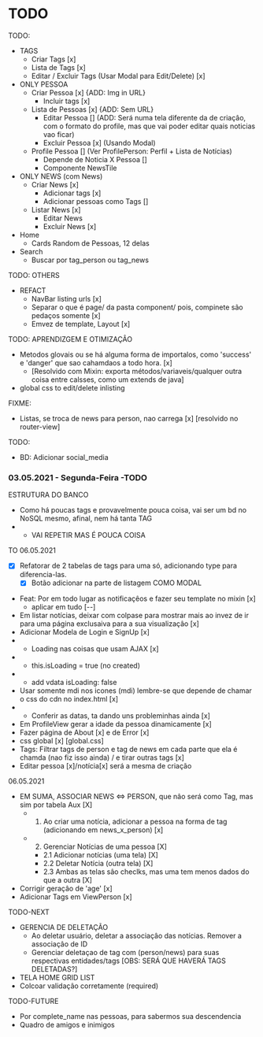 # TODO


TODO:
+ TAGS
  - Criar Tags [x]
  - Lista de Tags [x]
  - Editar / Excluir Tags (Usar Modal para Edit/Delete) [x]
+ ONLY PESSOA
  - Criar Pessoa [x] {ADD: Img in URL}
    - Incluir tags [x]
  - Lista de Pessoas [x] {ADD: Sem URL}
    - Editar Pessoa [] (ADD: Será numa tela diferente da de criaçâo, com o formato do profile, mas que vai poder editar quais noticias vao ficar)
    - Excluir Pessoa [x] (Usando Modal)
  - Profile Pessoa [] (Ver ProfilePerson: Perfil + Lista de Notícias)
    - Depende de Noticia X Pessoa []
    - Componente NewsTile
+ ONLY NEWS (com News)
  - Criar News [x]
    - Adicionar tags [x]
    - Adicionar pessoas como Tags []
  - Listar News [x]
    - Editar News
    - Excluir News [x]
+ Home
  - Cards Random de Pessoas, 12 delas
+ Search
  - Buscar por tag_person ou tag_news

TODO: OTHERS
+ REFACT
  - NavBar listing urls [x]
  - Separar o que é page/ da pasta component/ pois, compinete são pedaços somente [x]
  - Emvez de template, Layout [x]


TODO: APRENDIZGEM E OTIMIZAÇÂO
+ Metodos glovais ou se há alguma forma de importalos, como 'success' e 'danger' que sao cahamdaos a todo hora. [x]
   - [Resolvido com Mixin: exporta métodos/variaveis/qualquer outra coisa entre calsses, como um extends de java]
+ global css to edit/delete inlisting

FIXME:
+ Listas, se troca de news para person, nao carrega [x] [resolvido no router-view]

TODO:
+ BD: Adicionar social_media

### 03.05.2021 - Segunda-Feira -TODO

ESTRUTURA DO BANCO
+ Como há poucas tags e provavelmente pouca coisa, vai ser um bd no NoSQL mesmo, afinal, nem há tanta TAG
+   - VAI REPETIR MAS É POUCA COISA

TO
06.05.2021
+ [X] Refatorar de 2 tabelas de tags para uma só, adicionando type para diferencia-las.
  - [X] Botão adicionar na parte de listagem COMO MODAL
+ Feat: Por em todo lugar as notificaçêos e fazer seu template no mixin [x]
  - aplicar em tudo [--]
+ Em listar notícias, deixar com colpase para mostrar mais ao invez de ir para uma página exclusaiva para a sua visualizaçâo [x]
+ Adicionar Modela de Login e SignUp [x]
+ + Loading nas coisas que usam AJAX [x]
+   - this.isLoading = true (no created)
+   - add vdata isLoading: false
+ Usar somente mdi nos icones (mdi) lembre-se que depende de chamar o css do cdn no index.html [x]
+ + Conferir as datas, ta dando uns probleminhas ainda [x]
+ Em ProfileView gerar a idade da pessoa dinamicamente [x]
+ Fazer página de About [x] e de Error [x]
+ css global [x] [global.css]
+ Tags: Filtrar tags de person e tag de news em cada parte que ela é chamda (nao fiz isso ainda) / e tirar outras tags [x]
+ Editar pessoa [x]/notícia[x] será a mesma de criação

06.05.2021
+ EM SUMA, ASSOCIAR NEWS <=> PERSON, que nâo será como Tag, mas sim por tabela Aux [X]
  + 1. Ao criar uma notícia, adicionar a pessoa na forma de tag (adicionando em news_x_person) [x]
  + 2. Gerenciar Notícias de uma pessoa [X]
    + 2.1 Adicionar notícias (uma tela) [X]
    + 2.2 Deletar Notícia (outra tela) [X]
    + 2.3 Ambas as telas sâo checlks, mas uma tem menos dados do que a outra [X]
+ Corrigir geraçâo de 'age' [x]
+ Adicionar Tags em ViewPerson [x]

TODO-NEXT
+ GERENCIA DE DELETAÇÃO
  + Ao deletar usuário, deletar a associaçâo das notícias. Remover a associaçâo de ID
  + Gerenciar deletaçao de tag com (person/news) para suas respectivas entidades/tags [OBS: SERÁ QUE HAVERÁ TAGS DELETADAS?]
+ TELA HOME GRID LIST
+ Colcoar validaçâo corretamente (required)

TODO-FUTURE
+ Por complete_name nas pessoas, para sabermos sua descendencia
+ Quadro de amigos e inimigos
